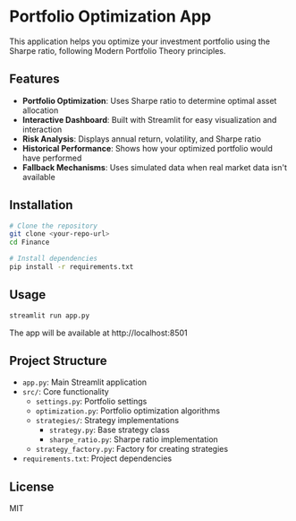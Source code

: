 # Portfolio Optimization App

This application helps you optimize your investment portfolio using the Sharpe ratio, following Modern Portfolio Theory principles.

## Features

- **Portfolio Optimization**: Uses Sharpe ratio to determine optimal asset allocation
- **Interactive Dashboard**: Built with Streamlit for easy visualization and interaction
- **Risk Analysis**: Displays annual return, volatility, and Sharpe ratio
- **Historical Performance**: Shows how your optimized portfolio would have performed
- **Fallback Mechanisms**: Uses simulated data when real market data isn't available

## Installation

```bash
# Clone the repository
git clone <your-repo-url>
cd Finance

# Install dependencies
pip install -r requirements.txt
```

## Usage

```bash
streamlit run app.py
```

The app will be available at http://localhost:8501

## Project Structure

- `app.py`: Main Streamlit application
- `src/`: Core functionality
  - `settings.py`: Portfolio settings
  - `optimization.py`: Portfolio optimization algorithms
  - `strategies/`: Strategy implementations
    - `strategy.py`: Base strategy class
    - `sharpe_ratio.py`: Sharpe ratio implementation
  - `strategy_factory.py`: Factory for creating strategies
- `requirements.txt`: Project dependencies

## License

MIT
